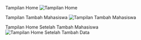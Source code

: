 Tampilan Home
![Tampilan Home](https://github.com/user-attachments/assets/1d4216bb-63ef-4acb-bed9-887e4a5b0364)

Tampilan Tambah Mahasiswa
![Tampilan Tambah Mahasiswa](https://github.com/user-attachments/assets/e7b174cb-e37b-4d0d-9221-1937c3ee1657)

Tampilan Home Setelah Tambah Mahasiswa
![Tampilan Home Setelah Tambah Data](https://github.com/user-attachments/assets/a9a2a4ff-36fe-4c52-b368-4bfc70855b04)

